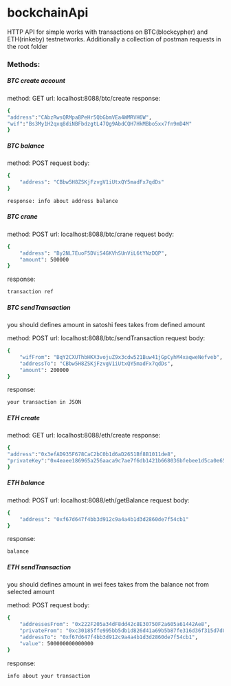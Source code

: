 # bockchainApi
HTTP API for simple works with transactions on BTC(blockcypher) and ETH(rinkeby) testnetworks.
Additionally a collection of postman requests in the root folder

### Methods:

##### BTC create account
method: GET
url: localhost:8088/btc/create
response: 
```sh
{
"address":"CAbzRwsQRMpaBPeHr5QbGbmVEa4WMRVH6W",
"wif":"Bs3My1H2qxq8diNBFbdzgtL47Qg9AbdCQH7HkMBbo5xx7fn9mD4M"
}
```
##### BTC balance
method: POST
request body: 
```sh
{
	"address": "CBbw5H8ZSKjFzvgV1iUtxQY5madFx7qdDs"
}
```
```sh
response: info about address balance
```

##### BTC crane
method: POST
url: localhost:8088/btc/crane
request body: 
```sh
{
	"address": "By2NL7EuoF5DViS4GKVhSUnViL6tYNzDQP",
	"amount": 500000
}
```
response: 
```sh
transaction ref
```

##### BTC sendTransaction
you should defines amount in satoshi
fees takes from defined amount

method: POST
url: localhost:8088/btc/sendTransaction
request body: 
```sh
{
	"wifFrom": "BqY2CXUThbHKX3vojuZ9x3cdw521Buw41jGpCyhM4xaqweNefveb",
	"addressTo": "CBbw5H8ZSKjFzvgV1iUtxQY5madFx7qdDs",
	"amount": 200000 
}
```
response: 
```sh
your transaction in JSON
```

##### ETH create
method: GET
url: localhost:8088/eth/create
response: 
```sh
{
"address":"0x3efAD935F678CaC2bC0b1d6aD2651Bf8B1011de8",
"privateKey":"0x4eaee186965a256aaca9c7ae7f6db1421b668036bfebee1d5ca0e6582c9b86a0"
}
```
##### ETH balance
method: POST
url: localhost:8088/eth/getBalance
request body: 
```sh
{
	"address": "0xf67d647f4bb3d912c9a4a4b1d3d2860de7f54cb1"
}
```
response: 
```sh
balance
```
##### ETH sendTransaction
you should defines amount in wei
fees takes from the balance not from selected amount

method: POST
request body: 
```sh
{
	"addressesFrom": "0x222F205a34dF8dd42c8E30750F2a605a61442Ae8", 
	"privateFrom": "0xc30185ffe995bb5db1d826d41a69b5b87fe316d36f315d7d829b6386e77ea2ab",
	"addressTo": "0xf67d647f4bb3d912c9a4a4b1d3d2860de7f54cb1", 
	"value": 500000000000000
}
```
response: 
```sh
info about your transaction
```
